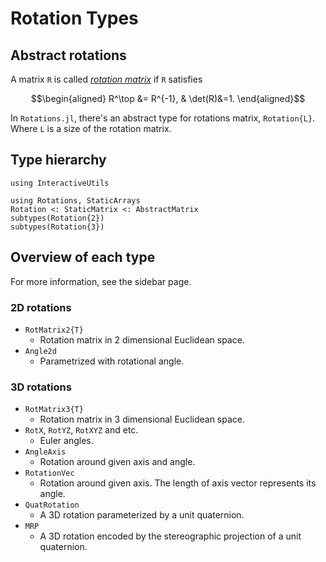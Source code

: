 # Rotation Types

## Abstract rotations
A matrix ``R`` is called [*rotation matrix*](https://en.wikipedia.org/wiki/Rotation_matrix) if ``R`` satisfies

```math
\begin{aligned}
R^\top &= R^{-1}, & \det(R)&=1.
\end{aligned}
```

In `Rotations.jl`, there's an abstract type for rotations matrix, `Rotation{L}`.
Where `L` is a size of the rotation matrix.

## Type hierarchy

```@setup hierarchy
using InteractiveUtils
```

```@repl hierarchy
using Rotations, StaticArrays
Rotation <: StaticMatrix <: AbstractMatrix
subtypes(Rotation{2})
subtypes(Rotation{3})
```

## Overview of each type
For more information, see the sidebar page.

### 2D rotations
* `RotMatrix2{T}`
    * Rotation matrix in 2 dimensional Euclidean space.
* `Angle2d`
    * Parametrized with rotational angle.

### 3D rotations
* `RotMatrix3{T}`
    * Rotation matrix in 3 dimensional Euclidean space.
* `RotX`, `RotYZ`, `RotXYZ` and etc.
    * Euler angles.
* `AngleAxis`
    * Rotation around given axis and angle.
* `RotationVec`
    * Rotation around given axis. The length of axis vector represents its angle.
* `QuatRotation`
    * A 3D rotation parameterized by a unit quaternion.
* `MRP`
    * A 3D rotation encoded by the stereographic projection of a unit quaternion.
